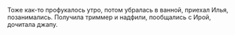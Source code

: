 Тоже как-то профукалось утро, потом убралась в ванной, приехал Илья, позанимались. Получила триммер и надфили, пообщались с Ирой, дочитала джапу.
